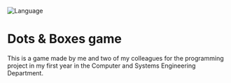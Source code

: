 ![Language](https://img.shields.io/badge/language-C%20-red.svg)

# Dots & Boxes game
This is a game made by me and two of my colleagues for the programming project in my first year in the Computer and Systems Engineering Department.
